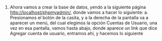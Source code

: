 1. Ahora vamos a crear la base de datos, yendo a la siguiente página [http://localhost/phpmyadmin/](http://localhost/phpmyadmin/), donde vamos a hacer lo siguiente:
   a. Presionamos el botón de la casita, y a la derecha de la pantalla va a aparecer un menú, del cual elegimos la opción Cuentas de Usuario, una vez en esa pantalla, vamos hasta abajo, donde aparece un link que dice Agregar cuenta de usuario, entramos ahí, y hacemos lo siguiente